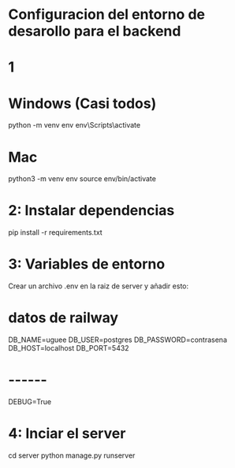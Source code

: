 # Configuracion del entorno de desarollo para el backend

# 1

# Windows (Casi todos)
python -m venv env
env\Scripts\activate

# Mac
python3 -m venv env
source env/bin/activate

# 2: Instalar dependencias
pip install -r requirements.txt

# 3: Variables de entorno

Crear un archivo .env en la raiz de server y añadir esto:
# datos de railway
DB_NAME=uguee
DB_USER=postgres
DB_PASSWORD=contrasena
DB_HOST=localhost
DB_PORT=5432
# ------
DEBUG=True

# 4: Inciar el server
cd server
python manage.py runserver